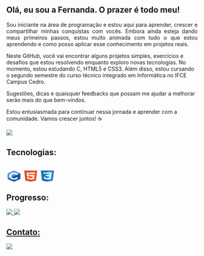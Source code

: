 ## Olá, eu sou a Fernanda. O prazer é todo meu!

<p align="justify"">
  Sou iniciante na área de programação e estou aqui para aprender, crescer e compartilhar minhas conquistas com vocês. Embora ainda esteja dando meus primeiros passos, estou muito animada com tudo o que estou aprendendo e como posso aplicar esse conhecimento em projetos reais.  
  
  Neste GitHub, você vai encontrar alguns projetos simples, exercícios e desafios que estou resolvendo enquanto exploro novas tecnologias. No momento, estou estudando C, HTML5 e CSS3. Além disso, estou cursando o segundo semestre do curso técnico integrado em Informática no IFCE Campus Cedro.  
  
  Sugestões, dicas e quaisquer feedbacks que possam me ajudar a melhorar serão mais do que bem-vindos.
  
  Estou entusiasmada para continuar nessa jornada e aprender com a comunidade. Vamos crescer juntos! ☕  
</p>

<img src="https://br.pinterest.com/pin/650418371218683404/.gif">

## Tecnologias:

<div style="display: inline_block"><br>
  <img align="center" alt="Fernanda-C" height="30" width="40" src="https://raw.githubusercontent.com/devicons/devicon/master/icons/c/c-original.svg">
  <img align="center" alt="Fernanda-HTML" height="30" width="40" src="https://raw.githubusercontent.com/devicons/devicon/master/icons/html5/html5-original.svg">
  <img align="center" alt="Fernanda-CSS" height="30" width="40" src="https://raw.githubusercontent.com/devicons/devicon/master/icons/css3/css3-original.svg">
</div>

## Progresso:

<div>
  <a href="https://github.com/mfbyrodrigues">
  <img height="180em" src="https://github-readme-stats.vercel.app/api?username=mfbyrodrigues&show_icons=true&theme=dracula&include_all_commits=true&count_private=true"/>
  <img height="180em" src="https://github-readme-stats.vercel.app/api/top-langs/?username=mfbyrodrigues&layout=compact&langs_count=16&theme=dracula"/>
</div>
  
## Contato:
 
<div> 
  <a href="n.nandcchi@gmail.com"><img src="https://img.shields.io/badge/-Gmail-%23333?style=for-the-badge&logo=gmail&logoColor=white" target="_blank"></a>
</div>
